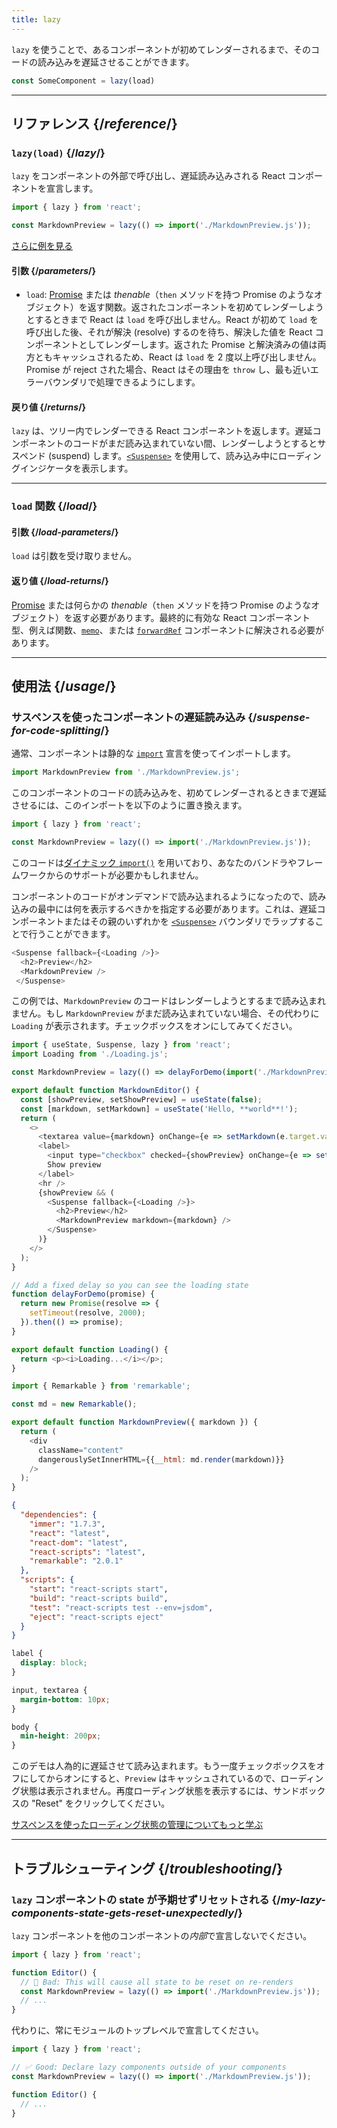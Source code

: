 ```yaml
---
title: lazy
---
```


<Intro>

`lazy` を使うことで、あるコンポーネントが初めてレンダーされるまで、そのコードの読み込みを遅延させることができます。

```js
const SomeComponent = lazy(load)
```

</Intro>

<InlineToc />

---

## リファレンス {/*reference*/}

### `lazy(load)` {/*lazy*/}

`lazy` をコンポーネントの外部で呼び出し、遅延読み込みされる React コンポーネントを宣言します。

```js
import { lazy } from 'react';

const MarkdownPreview = lazy(() => import('./MarkdownPreview.js'));
```

[さらに例を見る](#usage)

#### 引数 {/*parameters*/}

* `load`: [Promise](https://developer.mozilla.org/en-US/docs/Web/JavaScript/Reference/Global_Objects/Promise) または *thenable*（`then` メソッドを持つ Promise のようなオブジェクト）を返す関数。返されたコンポーネントを初めてレンダーしようとするときまで React は `load` を呼び出しません。React が初めて `load` を呼び出した後、それが解決 (resolve) するのを待ち、解決した値を React コンポーネントとしてレンダーします。返された Promise と解決済みの値は両方ともキャッシュされるため、React は `load` を 2 度以上呼び出しません。Promise が reject された場合、React はその理由を `throw` し、最も近いエラーバウンダリで処理できるようにします。

#### 戻り値 {/*returns*/}

`lazy` は、ツリー内でレンダーできる React コンポーネントを返します。遅延コンポーネントのコードがまだ読み込まれていない間、レンダーしようとするとサスペンド (suspend) します。[`<Suspense>`](/reference/react/Suspense) を使用して、読み込み中にローディングインジケータを表示します。

---

### `load` 関数 {/*load*/}

#### 引数 {/*load-parameters*/}

`load` は引数を受け取りません。

#### 返り値 {/*load-returns*/}

[Promise](https://developer.mozilla.org/en-US/docs/Web/JavaScript/Reference/Global_Objects/Promise) または何らかの *thenable*（`then` メソッドを持つ Promise のようなオブジェクト）を返す必要があります。最終的に有効な React コンポーネント型、例えば関数、[`memo`](/reference/react/memo)、または [`forwardRef`](/reference/react/forwardRef) コンポーネントに解決される必要があります。

---

## 使用法 {/*usage*/}

### サスペンスを使ったコンポーネントの遅延読み込み {/*suspense-for-code-splitting*/}

通常、コンポーネントは静的な [`import`](https://developer.mozilla.org/en-US/docs/Web/JavaScript/Reference/Statements/import) 宣言を使ってインポートします。

```js
import MarkdownPreview from './MarkdownPreview.js';
```

このコンポーネントのコードの読み込みを、初めてレンダーされるときまで遅延させるには、このインポートを以下のように置き換えます。

```js
import { lazy } from 'react';

const MarkdownPreview = lazy(() => import('./MarkdownPreview.js'));
```

このコードは[ダイナミック `import()`](https://developer.mozilla.org/en-US/docs/Web/JavaScript/Reference/Operators/import) を用いており、あなたのバンドラやフレームワークからのサポートが必要かもしれません。

コンポーネントのコードがオンデマンドで読み込まれるようになったので、読み込みの最中には何を表示するべきかを指定する必要があります。これは、遅延コンポーネントまたはその親のいずれかを [`<Suspense>`](/reference/react/Suspense) バウンダリでラップすることで行うことができます。

```js {1,4}
<Suspense fallback={<Loading />}>
  <h2>Preview</h2>
  <MarkdownPreview />
 </Suspense>
```

この例では、`MarkdownPreview` のコードはレンダーしようとするまで読み込まれません。もし `MarkdownPreview` がまだ読み込まれていない場合、その代わりに `Loading` が表示されます。チェックボックスをオンにしてみてください。

<Sandpack>

```js App.js
import { useState, Suspense, lazy } from 'react';
import Loading from './Loading.js';

const MarkdownPreview = lazy(() => delayForDemo(import('./MarkdownPreview.js')));

export default function MarkdownEditor() {
  const [showPreview, setShowPreview] = useState(false);
  const [markdown, setMarkdown] = useState('Hello, **world**!');
  return (
    <>
      <textarea value={markdown} onChange={e => setMarkdown(e.target.value)} />
      <label>
        <input type="checkbox" checked={showPreview} onChange={e => setShowPreview(e.target.checked)} />
        Show preview
      </label>
      <hr />
      {showPreview && (
        <Suspense fallback={<Loading />}>
          <h2>Preview</h2>
          <MarkdownPreview markdown={markdown} />
        </Suspense>
      )}
    </>
  );
}

// Add a fixed delay so you can see the loading state
function delayForDemo(promise) {
  return new Promise(resolve => {
    setTimeout(resolve, 2000);
  }).then(() => promise);
}
```

```js Loading.js
export default function Loading() {
  return <p><i>Loading...</i></p>;
}
```

```js MarkdownPreview.js
import { Remarkable } from 'remarkable';

const md = new Remarkable();

export default function MarkdownPreview({ markdown }) {
  return (
    <div
      className="content"
      dangerouslySetInnerHTML={{__html: md.render(markdown)}}
    />
  );
}
```

```json package.json hidden
{
  "dependencies": {
    "immer": "1.7.3",
    "react": "latest",
    "react-dom": "latest",
    "react-scripts": "latest",
    "remarkable": "2.0.1"
  },
  "scripts": {
    "start": "react-scripts start",
    "build": "react-scripts build",
    "test": "react-scripts test --env=jsdom",
    "eject": "react-scripts eject"
  }
}
```

```css
label {
  display: block;
}

input, textarea {
  margin-bottom: 10px;
}

body {
  min-height: 200px;
}
```

</Sandpack>

このデモは人為的に遅延させて読み込まれます。もう一度チェックボックスをオフにしてからオンにすると、`Preview` はキャッシュされているので、ローディング状態は表示されません。再度ローディング状態を表示するには、サンドボックスの "Reset" をクリックしてください。

[サスペンスを使ったローディング状態の管理についてもっと学ぶ](/reference/react/Suspense)

---

## トラブルシューティング {/*troubleshooting*/}

### `lazy` コンポーネントの state が予期せずリセットされる {/*my-lazy-components-state-gets-reset-unexpectedly*/}

`lazy` コンポーネントを他のコンポーネントの*内部*で宣言しないでください。

```js {4-5}
import { lazy } from 'react';

function Editor() {
  // 🔴 Bad: This will cause all state to be reset on re-renders
  const MarkdownPreview = lazy(() => import('./MarkdownPreview.js'));
  // ...
}
```

代わりに、常にモジュールのトップレベルで宣言してください。

```js {3-4}
import { lazy } from 'react';

// ✅ Good: Declare lazy components outside of your components
const MarkdownPreview = lazy(() => import('./MarkdownPreview.js'));

function Editor() {
  // ...
}
```
